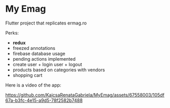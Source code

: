 # My Emag
Flutter project that replicates ermag.ro

Perks:
* **redux** 
* freezed annotations
* firebase database usage
* pending actions implemented
* create user + login user + logout
* products based on categories with vendors
* shopping cart

Here is a video of the app:

https://github.com/KajcsaRenataGabriela/MyEmag/assets/67558003/105df67a-b3fc-4e15-a9d5-78f2582b7488


